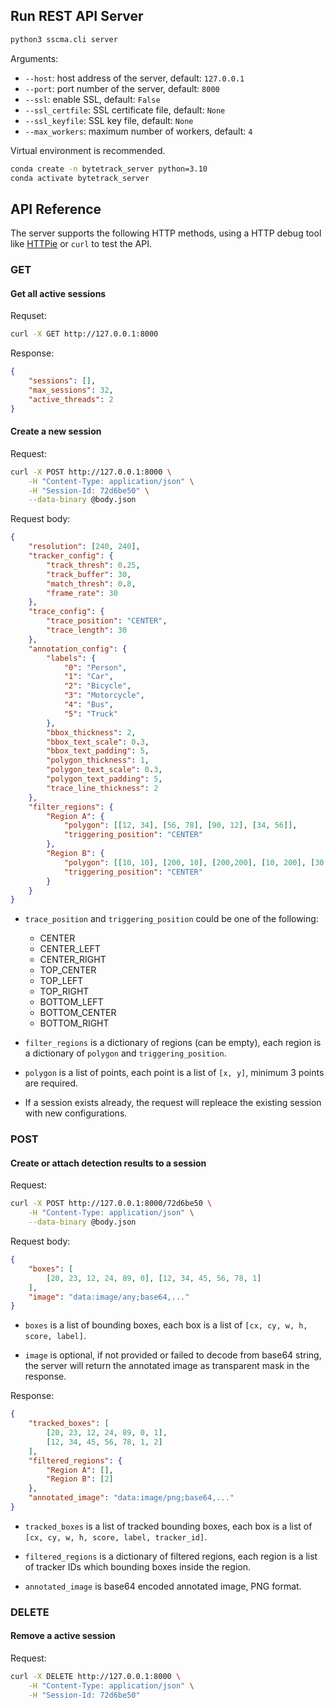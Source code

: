 ## Run REST API Server

```sh
python3 sscma.cli server
```

Arguments:

- `--host`: host address of the server, default: `127.0.0.1`
- `--port`: port number of the server, default: `8000`
- `--ssl`: enable SSL, default: `False`
- `--ssl_certfile`: SSL certificate file, default: `None`
- `--ssl_keyfile`: SSL key file, default: `None`
- `--max_workers`: maximum number of workers, default: `4`

Virtual environment is recommended.

```sh
conda create -n bytetrack_server python=3.10
conda activate bytetrack_server
```

## API Reference

The server supports the following HTTP methods, using a HTTP debug tool like [HTTPie](https://httpie.io/app) or `curl` to test the API.

### GET

#### Get all active sessions

Requset:

```sh
curl -X GET http://127.0.0.1:8000
```

Response:

```json
{
    "sessions": [],
    "max_sessions": 32,
    "active_threads": 2
}
```

#### Create a new session

Request:

```sh
curl -X POST http://127.0.0.1:8000 \
    -H "Content-Type: application/json" \
    -H "Session-Id: 72d6be50" \
    --data-binary @body.json
```

Request body:

```json
{
    "resolution": [240, 240],
    "tracker_config": {
        "track_thresh": 0.25,
        "track_buffer": 30,
        "match_thresh": 0.8,
        "frame_rate": 30
    },
    "trace_config": {
        "trace_position": "CENTER",
        "trace_length": 30
    },
    "annotation_config": {
        "labels": {
            "0": "Person",
            "1": "Car",
            "2": "Bicycle",
            "3": "Motorcycle",
            "4": "Bus",
            "5": "Truck"
        },
        "bbox_thickness": 2,
        "bbox_text_scale": 0.3,
        "bbox_text_padding": 5,
        "polygon_thickness": 1,
        "polygon_text_scale": 0.3,
        "polygon_text_padding": 5,
        "trace_line_thickness": 2
    },
    "filter_regions": {
        "Region A": {
            "polygon": [[12, 34], [56, 78], [90, 12], [34, 56]],
            "triggering_position": "CENTER"
        },
        "Region B": {
            "polygon": [[10, 10], [200, 10], [200,200], [10, 200], [30, 30]],
            "triggering_position": "CENTER"
        }
    }
}
```

- `trace_position` and `triggering_position` could be one of the following:
    - CENTER
    - CENTER_LEFT
    - CENTER_RIGHT
    - TOP_CENTER
    - TOP_LEFT
    - TOP_RIGHT
    - BOTTOM_LEFT
    - BOTTOM_CENTER
    - BOTTOM_RIGHT

- `filter_regions` is a dictionary of regions (can be empty), each region is a dictionary of `polygon` and `triggering_position`.

- `polygon` is a list of points, each point is a list of `[x, y]`, minimum 3 points are required.

- If a session exists already, the request will repleace the existing session with new configurations.


### POST

#### Create or attach detection results to a session

Request:

```sh
curl -X POST http://127.0.0.1:8000/72d6be50 \
    -H "Content-Type: application/json" \
    --data-binary @body.json
```

Request body:

```json
{
    "boxes": [
        [20, 23, 12, 24, 89, 0], [12, 34, 45, 56, 78, 1]
    ],
    "image": "data:image/any;base64,..."
}
```

- `boxes` is a list of bounding boxes, each box is a list of `[cx, cy, w, h, score, label]`.

- `image` is optional, if not provided or failed to decode from base64 string, the server will return the annotated image as transparent mask in the response.

Response:

```json
{
    "tracked_boxes": [
        [20, 23, 12, 24, 89, 0, 1],
        [12, 34, 45, 56, 78, 1, 2]
    ],
    "filtered_regions": {
        "Region A": [],
        "Region B": [2]
    },
    "annotated_image": "data:image/png;base64,..."
}
```

- `tracked_boxes` is a list of tracked bounding boxes, each box is a list of `[cx, cy, w, h, score, label, tracker_id]`.

- `filtered_regions` is a dictionary of filtered regions, each region is a list of tracker IDs which bounding boxes inside the region.

- `annotated_image` is base64 encoded annotated image, PNG format.


### DELETE

#### Remove a active session

Request:

```sh
curl -X DELETE http://127.0.0.1:8000 \
    -H "Content-Type: application/json" \
    -H "Session-Id: 72d6be50"
```
